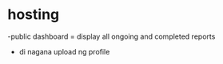 # hosting
-public dashboard = display all ongoing and completed reports
- di nagana upload ng profile
